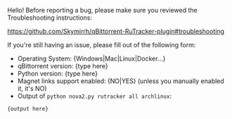 Hello! Before reporting a bug, please make sure you reviewed the Troubleshooting instructions:

https://github.com/Skymirrh/qBittorrent-RuTracker-plugin#troubleshooting

If you're still having an issue, please fill out of the following form:

- Operating System: {Windows|Mac|Linux|Docker...}
- qBittorrent version: {type here}
- Python version: {type here}
- Magnet links support enabled: {NO|YES} (unless you manually enabled it, it's NO)
- Output of `python nova2.py rutracker all archlinux`:

```
{output here}
```
